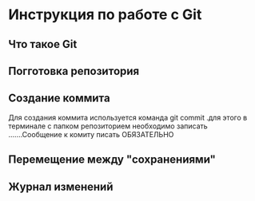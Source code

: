 # Инструкция по работе с Git

##  Что такое Git

## Погготовка репозитория

## Создание коммита
Для создания коммита используется команда  git commit .для этого в терминале с папком репозиторием необходимо записать .......Сообщение к комиту писать ОБЯЗАТЕЛЬНО


## Перемещение между "сохранениями"

##  Журнал изменений
